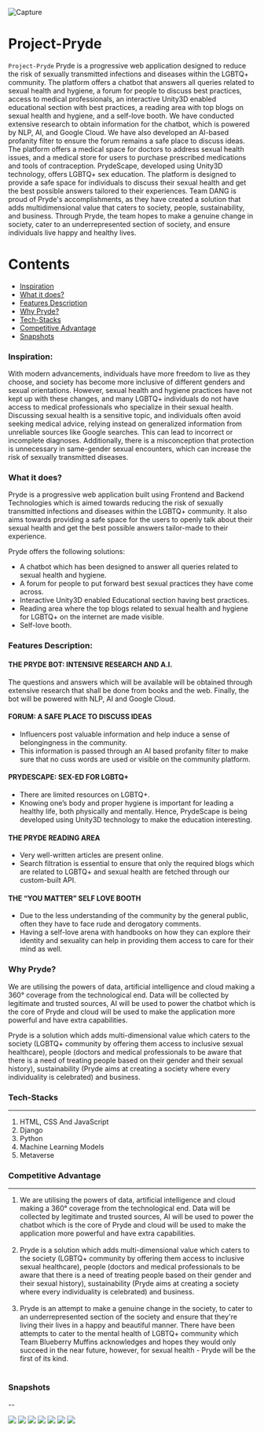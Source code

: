 ![Capture](https://res.cloudinary.com/divr26z8e/image/upload/v1678995024/Screenshot_2023-03-17_at_12.59.41_AM_dbjoeg.png)
# Project-Pryde

`Project-Pryde` Pryde is a progressive web application designed to reduce the risk of sexually transmitted infections and diseases within the LGBTQ+ community. The platform offers a chatbot that answers all queries related to sexual health and hygiene, a forum for people to discuss best practices, access to medical professionals, an interactive Unity3D enabled educational section with best practices, a reading area with top blogs on sexual health and hygiene, and a self-love booth. We have conducted extensive research to obtain information for the chatbot, which is powered by NLP, AI, and Google Cloud. We have also developed an AI-based profanity filter to ensure the forum remains a safe place to discuss ideas. The platform offers a medical space for doctors to address sexual health issues, and a medical store for users to purchase prescribed medications and tools of contraception. PrydeScape, developed using Unity3D technology, offers LGBTQ+ sex education. The platform is designed to provide a safe space for individuals to discuss their sexual health and get the best possible answers tailored to their experiences. Team DANG is proud of Pryde's accomplishments, as they have created a solution that adds multidimensional value that caters to society, people, sustainability, and business. Through Pryde, the team hopes to make a genuine change in society, cater to an underrepresented section of society, and ensure individuals live happy and healthy lives.


Contents
========
 * [Inspiration](#Inspiration)
 * [What it does?](#What-it-does)
 * [Features Description](#Feature-Description)
 * [Why Pryde?](Why-Pryde)
 * [Tech-Stacks](#Tech-Stacks)
 * [Competitive Advantage](#Competitive-Advantage)
 * [Snapshots](#Snapshots)
 
 
 
### Inspiration:
With modern advancements, individuals have more freedom to live as they choose, and society has become more inclusive of different genders and sexual orientations. However, sexual health and hygiene practices have not kept up with these changes, and many LGBTQ+ individuals do not have access to medical professionals who specialize in their sexual health. Discussing sexual health is a sensitive topic, and individuals often avoid seeking medical advice, relying instead on generalized information from unreliable sources like Google searches. This can lead to incorrect or incomplete diagnoses. Additionally, there is a misconception that protection is unnecessary in same-gender sexual encounters, which can increase the risk of sexually transmitted diseases.

### What it does?
Pryde is a progressive web application built using Frontend and Backend Technologies which is aimed towards reducing the risk of sexually transmitted infections and diseases within the LGBTQ+ community. It also aims towards providing a safe space for the users to openly talk about their sexual health and get the best possible answers tailor-made to their experience.

Pryde offers the following solutions:
- A chatbot which has been designed to answer all queries related to sexual health and hygiene.
- A forum for people to put forward best sexual practices they have come across.
- Interactive Unity3D enabled Educational section having best practices.
- Reading area where the top blogs related to sexual health and hygiene for LGBTQ+ on the internet are made visible.
- Self-love booth.

### Features Description:
#### THE PRYDE BOT: INTENSIVE RESEARCH AND A.I.
The questions and answers which will be available will be obtained through extensive research that shall be done from books and the web. Finally, the bot will be powered with NLP, AI and Google Cloud.

#### FORUM: A SAFE PLACE TO DISCUSS IDEAS
- Influencers post valuable information and help induce a sense of belongingness in the community.
- This information is passed through an AI based profanity filter to make sure that no cuss words are used or visible on the community platform.

#### PRYDESCAPE: SEX-ED FOR LGBTQ+
- There are limited resources on LGBTQ+.
- Knowing one’s body and proper hygiene is important for leading a healthy life, both physically and mentally.
Hence, PrydeScape is being developed using Unity3D technology to make the education interesting.

#### THE PRYDE READING AREA
- Very well-written articles are present online.
- Search filtration is essential to ensure that only the required blogs which are related to LGBTQ+ and sexual health are fetched through our custom-built API.

#### THE “YOU MATTER” SELF LOVE BOOTH
- Due to the less understanding of the community by the general public, often they have to face rude and derogatory comments.
- Having a self-love arena with handbooks on how they can explore their identity and sexuality can help in providing them access to care for their mind as well.

### Why Pryde?
We are utilising the powers of data, artificial intelligence and cloud making a 360° coverage from the technological end. Data will be collected by legitimate and trusted sources, AI will be used to power the chatbot which is the core of Pryde and cloud will be used to make the application more powerful and have extra capabilities.

Pryde is a solution which adds multi-dimensional value which caters to the society (LGBTQ+ community by offering them access to inclusive sexual healthcare), people (doctors and medical professionals to be aware that there is a need of treating people based on their gender and their sexual history), sustainability (Pryde aims at creating a society where every individuality is celebrated) and business.

### Tech-Stacks
---
<ol>
<li> HTML, CSS And JavaScript
<li>Django 
<br/>
<li>Python
<br/>
<li>Machine Learning Models
<br/>
<li>Metaverse
</ol>


### Competitive Advantage
---
<ol>
<li>We are utilising the powers of data, artificial intelligence and
cloud making a 360° coverage from the technological end. Data
will be collected by legitimate and trusted sources, AI will be
used to power the chatbot which is the core of Pryde and cloud
will be used to make the application more powerful and have
extra capabilities.  
</li></br>
<li>Pryde is a solution which adds multi-dimensional value which
caters to the society (LGBTQ+ community by offering them access
to inclusive sexual healthcare), people (doctors and medical
professionals to be aware that there is a need of treating
people based on their gender and their sexual history),
sustainability (Pryde aims at creating a society where every
individuality is celebrated) and business. 
</li></br>
<li>Pryde is an attempt to make a genuine change in the society, to
cater to an underrepresented section of the society and ensure
that they're living their lives in a happy and beautiful manner.
There have been attempts to cater to the mental health of LGBTQ+
community which Team Blueberry Muffins acknowledges and hopes
they would only succeed in the near future, however, for sexual
health - Pryde will be the first of its kind.
</li></br>
</ol>

### Snapshots
--

![](https://res.cloudinary.com/divr26z8e/image/upload/v1682764709/WhatsApp_Image_2023-04-10_at_6.09.18_PM_a5fs0p.jpg)
![](https://res.cloudinary.com/divr26z8e/image/upload/v1682764727/WhatsApp_Image_2023-04-10_at_6.09.16_PM_dfeeax.jpg)
![](https://res.cloudinary.com/divr26z8e/image/upload/v1682764727/WhatsApp_Image_2023-04-10_at_6.09.17_PM_1_kbvmqs.jpg)
![](https://res.cloudinary.com/divr26z8e/image/upload/v1679001362/Website_Launch_Gradient_With_Laptop_And_Phone_Mockup_Mobile_Video_Instagram_Post_Square_1_w1uzzk.gif)
![](https://res.cloudinary.com/divr26z8e/image/upload/v1682765187/WhatsApp_Image_2023-04-10_at_6.09.17_PM_uxjirw.jpg)
![](https://res.cloudinary.com/divr26z8e/image/upload/v1682764725/WhatsApp_Image_2023-04-10_at_6.09.16_PM_1_utmjry.jpg)
![](https://res.cloudinary.com/divr26z8e/image/upload/v1682765271/Pridescape___SIMMER.io_-_Google_Chrome_4_12_2023_10_29_30_AM_ir4whd.jpg)





